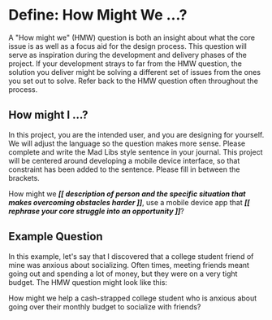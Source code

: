 # Define: How Might We ...?
A "How might we" (HMW) question is both an insight about what the core issue is as well as a focus aid for the design process. This question will serve as inspiration during the development and delivery phases of the project. If your development strays to far from the HMW question, the solution you deliver might be solving a different set of issues from the ones you set out to solve. Refer back to the HMW question often throughout the process.

## How might I ...?
In this project, you are the intended user, and you are designing for yourself. We will adjust the language so the question makes more sense. Please complete and write the Mad Libs style sentence in your journal. This project will be centered around developing a mobile device interface, so that constraint has been added to the sentence. Please fill in between the brackets.

How might we ***[[ description of person and the specific situation that makes overcoming obstacles harder ]]***, use a mobile device app that ***[[ rephrase your core struggle into an opportunity ]]***?


## Example Question  
In this example, let's say that I discovered that a college student friend of mine was anxious about socializing. Often times, meeting friends meant going out and spending a lot of money, but they were on a very tight budget. The HMW question might look like this:

How might we help a cash-strapped college student who is anxious about going over their monthly budget to socialize with friends?